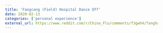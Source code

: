 ```yaml
---
title: 'Fangcang (Field) Hospital Dance Off'
date: 2020-02-13
categories: ['personal experience']
external_url: https://www.reddit.com/r/China_Flu/comments/f3gwh4/fanghang_hospital_a_temporary_place_for_light/
---
```

